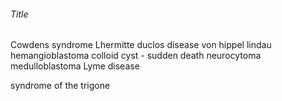 ###### Title

Cowdens syndrome
Lhermitte duclos disease
von hippel lindau
hemangioblastoma
colloid cyst - sudden death
neurocytoma
medulloblastoma
Lyme disease



syndrome of the trigone